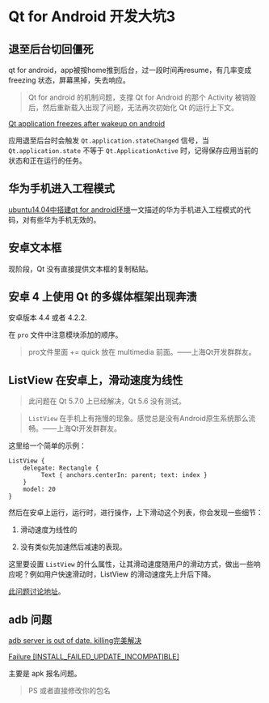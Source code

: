 # Qt for Android 开发大坑3

## 退至后台切回僵死

qt for android，app被按home推到后台，过一段时间再resume，有几率变成 freezing 状态，屏幕黑掉，失去响应。

> Qt for android 的机制问题，支撑 Qt for Android 的那个 Activity 被销毁后，然后重新载入出现了问题，无法再次初始化 Qt 的运行上下文。

[Qt application freezes after wakeup on android](https://bugreports.qt.io/browse/QTBUG-44339)

应用退至后台时会触发 `Qt.application.stateChanged` 信号，当 `Qt.application.state` 不等于 `Qt.ApplicationActive` 时，记得保存应用当前的状态和正在运行的任务。

## 华为手机进入工程模式

[ubuntu14.04中搭建qt for android环境](http://blog.csdn.net/u012160436/article/details/50640626)一文描述的华为手机进入工程模式的代码，对有些华为手机无效的。

## 安卓文本框

现阶段，Qt 没有直接提供文本框的复制粘贴。

## 安卓 4 上使用 Qt 的多媒体框架出现奔溃

安卓版本 4.4 或者 4.2.2.

在 `pro` 文件中注意模块添加的顺序。

> pro文件里面 += quick 放在 multimedia 前面。——上海Qt开发群群友。

## ListView 在安卓上，滑动速度为线性

> 此问题在 Qt 5.7.0 上已经解决，Qt 5.6 没有测试。

> `ListView` 在手机上有拖慢的现象。感觉总是没有Android原生系统那么流畅。——上海Qt开发群群友。

这里给一个简单的示例：

```
ListView {
    delegate: Rectangle {
         Text { anchors.centerIn: parent; text: index }
    }
    model: 20
}
```

然后在安卓上运行，运行时，进行操作，上下滑动这个列表，你会发现一些细节：

1. 滑动速度为线性的

2. 没有类似先加速然后减速的表现。

这里要设置 `ListView` 的什么属性，让其滑动速度随用户的滑动方式，做出一些响应呢？例如用户快速滑动时，ListView 的滑动速度先上升后下降。

[此问题讨论地址](http://qtdream.com/topic/551/listview-%E5%9C%A8%E5%AE%89%E5%8D%93%E4%B8%8A-%E6%BB%91%E5%8A%A8%E9%80%9F%E5%BA%A6%E4%B8%BA%E7%BA%BF%E6%80%A7)。

## adb 问题

[adb server is out of date. killing完美解决 ](http://blog.csdn.net/liranke/article/details/42524851)

[Failure [INSTALL_FAILED_UPDATE_INCOMPATIBLE] ](http://blog.csdn.net/hudashi/article/details/6877304)

主要是 apk 报名问题。

> PS 或者直接修改你的包名
